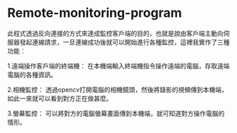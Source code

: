 # Remote-monitoring-program
此程式透過反向連接的方式來達成監控客戶端的目的，也就是說由客戶端主動向伺服器發起連線請求，一旦連線成功後就可以開始進行各種監控，這裡我實作了三種功能：

1.遠端操作客戶端的終端機：
  在本機端輸入終端機指令操作遠端的電腦，存取遠端電腦的各種資訊。
  
2.相機監控：
  透過opencv打開電腦的相機鏡頭，然後將錄影的視頻傳到本機端，如此一來就可以看到對方正在做甚麼。
  
3.螢幕監控：
  可以將對方的電腦螢幕畫面傳到本機端，就可知道對方操作電腦的情形。

